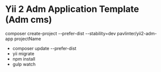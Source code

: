 Yii 2 Adm Application Template (Adm cms)
===================================================

composer create-project --prefer-dist --stability=dev pavlinter/yii2-adm-app projectName
 - composer update --prefer-dist
 - yii migrate
 - npm install
 - gulp watch